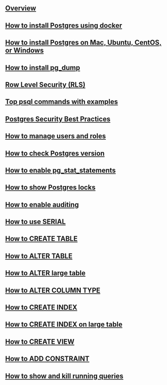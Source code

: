 ---
---

## [Overview](/reference/postgres/how-to/overview)

## [How to install Postgres using docker](/reference/postgres/how-to/how-to-install-postgres-using-docker)

## [How to install Postgres on Mac, Ubuntu, CentOS, or Windows](/reference/postgres/how-to/how-to-install-postgres-on-mac-ubuntu-centos-windows)

## [How to install pg_dump](/reference/postgres/how-to/how-to-install-pgdump-on-mac-ubuntu-centos-windows)

## [Row Level Security (RLS)](/reference/postgres/how-to/postgres-row-level-security)

## [Top psql commands with examples](/reference/postgres/how-to/top-psql-commands-with-examples)

## [Postgres Security Best Practices](/reference/postgres/how-to/postgres-security-best-practices)

## [How to manage users and roles](/reference/postgres/how-to/how-to-manage-postgres-users-and-roles)

## [How to check Postgres version](/reference/postgres/how-to/how-to-check-postgres-version)

## [How to enable pg_stat_statements](/reference/postgres/how-to/how-to-enable-pg-stat-statements-postgres)

## [How to show Postgres locks](/reference/postgres/how-to/how-to-show-postgres-locks)

## [How to enable auditing](/reference/postgres/how-to/how-to-enable-auditing-postgres)

## [How to use SERIAL](/reference/postgres/how-to/how-to-use-serial-postgres)

## [How to CREATE TABLE](/reference/postgres/how-to/how-to-create-table-postgres)

## [How to ALTER TABLE](/reference/postgres/how-to/how-to-alter-table-postgres)

## [How to ALTER large table](/reference/postgres/how-to/how-to-alter-large-table-postgres)

## [How to ALTER COLUMN TYPE](/reference/postgres/how-to/how-to-alter-column-type-postgres)

## [How to CREATE INDEX](/reference/postgres/how-to/how-to-create-index-postgres)

## [How to CREATE INDEX on large table](/reference/postgres/how-to/how-to-create-index-on-large-table-postgres)

## [How to CREATE VIEW](/reference/postgres/how-to/how-to-create-view-postgres)

## [How to ADD CONSTRAINT](/reference/postgres/how-to/how-to-add-constraint-postgres)

## [How to show and kill running queries](/reference/postgres/how-to/how-to-show-and-kill-postgres-running-queries)
